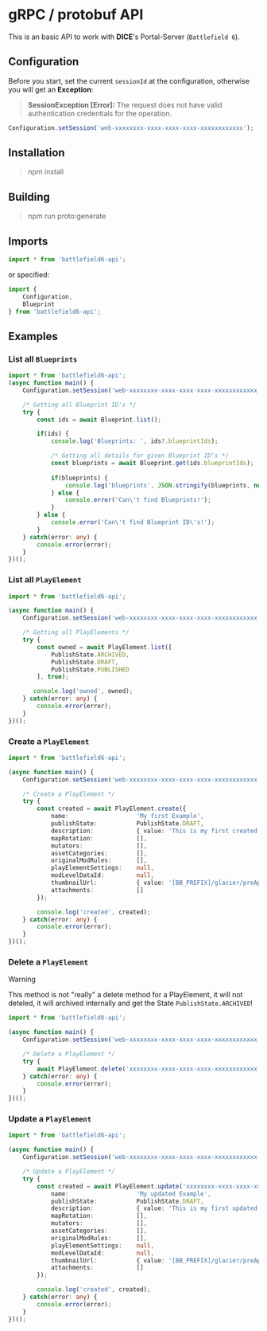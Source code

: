 # gRPC / protobuf API
This is an basic API to work with **DICE**'s Portal-Server (`Battlefield 6`).

## Configuration
Before you start, set the current `sessionId` at the configuration, otherwise you will get an **Exception**:
> **SessionException [Error]:** The request does not have valid authentication credentials for the operation.
```ts
Configuration.setSession('web-xxxxxxxx-xxxx-xxxx-xxxx-xxxxxxxxxxxx');
```

## Installation
> npm install

## Building
> npm run proto:generate

## Imports
```ts
import * from 'battlefield6-api';
```

or specified:

```ts
import {
    Configuration,
    Blueprint
} from 'battlefield6-api';
```

## Examples
### List all `Blueprints`
```ts
import * from 'battlefield6-api';
(async function main() {
    Configuration.setSession('web-xxxxxxxx-xxxx-xxxx-xxxx-xxxxxxxxxxxx');

    /* Getting all Blueprint ID's */
    try {
        const ids = await Blueprint.list();

        if(ids) {
            console.log('Blueprints: ', ids?.blueprintIds);

            /* Getting all details for given Blueprint ID's */
            const blueprints = await Blueprint.get(ids.blueprintIds);
            
            if(blueprints) {
                console.log('blueprints', JSON.stringify(blueprints, null, 1));
            } else {
                console.error('Can\'t find Blueprints!');
            }
        } else {
            console.error('Can\'t find Blueprint ID\'s!');
        }
    } catch(error: any) {
        console.error(error);
    }
})();
```

### List all `PlayElement`
```ts
import * from 'battlefield6-api';

(async function main() {
    Configuration.setSession('web-xxxxxxxx-xxxx-xxxx-xxxx-xxxxxxxxxxxx');

    /* Getting all PlayElements */
    try {
        const owned = await PlayElement.list([
            PublishState.ARCHIVED,
            PublishState.DRAFT,
            PublishState.PUBLISHED
        ], true);

       console.log('owned', owned);
    } catch(error: any) {
        console.error(error);
    }
})();
```

### Create a `PlayElement`
```ts
import * from 'battlefield6-api';

(async function main() {
    Configuration.setSession('web-xxxxxxxx-xxxx-xxxx-xxxx-xxxxxxxxxxxx');

    /* Create a PlayElement */
    try {
        const created = await PlayElement.create({
            name:                   'My first Example',
            publishState:           PublishState.DRAFT,
            description:            { value: 'This is my first created example!' },
            mapRotation:            [],
            mutators:               [],
            assetCategories:        [],
            originalModRules:       [],
            playElementSettings:    null,
            modLevelDataId:         null,
            thumbnailUrl:           { value: '[BB_PREFIX]/glacier/preApprovedThumbnails/fallback-abea2685.jpg' },
            attachments:            []
        });

        console.log('created', created);
    } catch(error: any) {
        console.error(error);
    }
})();
```

### Delete a `PlayElement`
> [!WARNING]
> This method is not "really" a delete method for a PlayElement, it will not deteled, it will archived internally and get the State `PublishState.ARCHIVED`!
```ts
import * from 'battlefield6-api';

(async function main() {
    Configuration.setSession('web-xxxxxxxx-xxxx-xxxx-xxxx-xxxxxxxxxxxx');

    /* Delete a PlayElement */
    try {
        await PlayElement.delete('xxxxxxxx-xxxx-xxxx-xxxx-xxxxxxxxxxxx');
    } catch(error: any) {
        console.error(error);
    }
})();
```

### Update a `PlayElement`
```ts
import * from 'battlefield6-api';

(async function main() {
    Configuration.setSession('web-xxxxxxxx-xxxx-xxxx-xxxx-xxxxxxxxxxxx');

    /* Update a PlayElement */
    try {
        const created = await PlayElement.update('xxxxxxxx-xxxx-xxxx-xxxx-xxxxxxxxxxxx', {
            name:                   'My updated Example',
            publishState:           PublishState.DRAFT,
            description:            { value: 'This is my first updated example!' },
            mapRotation:            [],
            mutators:               [],
            assetCategories:        [],
            originalModRules:       [],
            playElementSettings:    null,
            modLevelDataId:         null,
            thumbnailUrl:           { value: '[BB_PREFIX]/glacier/preApprovedThumbnails/fallback-abea2685.jpg' },
            attachments:            []
        });

        console.log('created', created);
    } catch(error: any) {
        console.error(error);
    }
})();
```